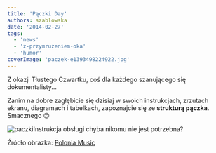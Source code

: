 ```yaml
---
title: 'Pączki Day'
authors: szablowska
date: '2014-02-27'
tags:
  - 'news'
  - 'z-przymrużeniem-oka'
  - 'humor'
coverImage: 'paczek-e1393498224922.jpg'
---
```


Z okazji Tłustego Czwartku, coś dla każdego szanującego się dokumentalisty...

<!--truncate-->

Zanim na dobre zagłębicie się dzisiaj w swoich instrukcjach, zrzutach ekranu,
diagramach i tabelkach, zapoznajcie się ze **strukturą pączka**. Smacznego 😊

![paczki](images/paczki.jpg)Instrukcja obsługi chyba nikomu nie jest potrzebna?

Źródło obrazka: [Polonia Music](http://www.poloniamusic.com/PaczkiDay.html)
